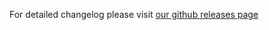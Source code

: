 For detailed changelog please visit [our github releases page](https://github.com/Adyen/adyen-prestashop/releases)